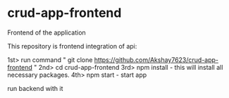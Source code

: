 # crud-app-frontend
Frontend of the application


This repository is frontend integration of api:

1st> run command " git clone https://github.com/Akshay7623/crud-app-frontend "
2nd> cd crud-app-frontend 
3rd> npm install - this will install all necessary packages.
4th> npm start - start app

run backend with it

